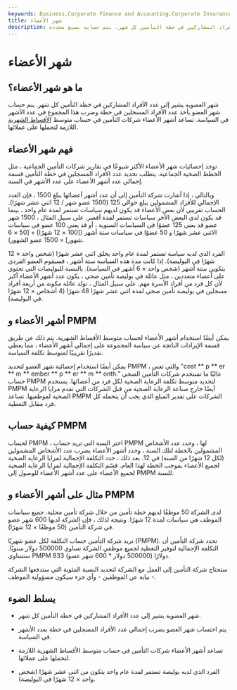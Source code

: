 ```yaml
---
keywords: Business,Corporate Finance and Accounting,Corporate Insurance
title: شهر الأعضاء
description: يشير شهر العضوية إلى عدد الأفراد المشاركين في خطة التأمين كل شهر. يتم حسابه بصيغ محددة.
---
```


# شهر الأعضاء
## ما هو شهر الأعضاء؟

شهر العضوية يشير إلى عدد الأفراد المشاركين في خطة التأمين كل شهر. يتم حساب شهر العضو بأخذ عدد الأفراد المسجلين في خطة وضرب هذا المجموع في عدد الأشهر في السياسة. تساعد أشهر الأعضاء شركات التأمين في حساب متوسط [الأقساط الشهرية](/insurance-premium) اللازمة لتحملها على عملائها.

## فهم شهر الأعضاء

توجد إحصائيات شهر الأعضاء الأكثر شيوعًا في تقارير شركات التأمين الجماعية ، مثل الخطط الصحية الجماعية. يتطلب تحديد عدد الأفراد المسجلين في خطة التأمين قسمة إجمالي عدد أشهر الأعضاء على عدد الأشهر في السنة.

وبالتالي ، إذا أشارت شركة التأمين إلى أن عدد أشهر أعضائها يبلغ 1500 ، فإن العدد الإجمالي للأفراد المشمولين يبلغ حوالي 125 (1500 عضو شهر / 12 اثني عشر شهرًا). الحساب تقريبي لأن بعض الأعضاء قد يكون لديهم سياسات تستمر لمدة عام واحد ، بينما قد يكون لدى البعض الآخر سياسات تستمر لمدة أقصر. على سبيل المثال ، 1500 شهر عضو قد يعني 125 عضوًا في السياسات السنوية ، أو قد يعني 100 عضو في سياسات الاثني عشر شهرًا و 50 عضوًا في سياسات ستة أشهر ([100 × 12 شهرًا] + [50 × 6 شهور] = 1500 عضو الشهور).

الفرد الذي لديه سياسة تستمر لمدة عام واحد يخلق اثني عشر شهرًا (شخص واحد × 12 شهرًا في البوليصة). إذا كانت مدة هذه السياسة ستة أشهر ، فسيقوم العضو الفردي بتكوين ستة أشهر (شخص واحد × 6 أشهر في السياسة). بالنسبة للبوليصات التي تحتوي على أعضاء متعددين ، مثل عائلة في بوليصة تأمين صحي ، يكون عدد أشهر الأعضاء أكبر لأن كل فرد من أفراد الأسرة مهم. على سبيل المثال ، تولد عائلة مكونة من أربعة أفراد مسجلين في بوليصة تأمين صحي لمدة اثني عشر شهرًا 48 شهرًا (4 أشخاص × 12 شهرًا في البوليصة).

## أشهر الأعضاء و PMPM

يمكن أيضًا استخدام أشهر الأعضاء لحساب متوسط الأقساط الشهرية. يتم ذلك عن طريق قسمة الإيرادات الناتجة عن سياسة المجموعة على إجمالي أشهر الأعضاء ، مما يعطي تقديرًا تقريبيًا لمتوسط تكلفة السياسة.

يمكن أيضًا استخدام إحصائية شهر العضو لتحديد PMPM ، والتي تعني "cost ** p ** er ** m ** ember ** p ** er ** m ** onth." غالبًا ما تستخدم شركات التأمين الصحي حساب PMPM لتحديد متوسط تكلفة الرعاية الصحية لكل فرد من أعضائها. يستخدم PMPM أيضًا خارج صناعة الرعاية الصحية من قبل الشركات التي تقدم مزايا الرعاية الصحية لموظفيها. تساعد PMPM الشركات على تقدير المبلغ الذي يجب أن يتحمله كل فرد مقابل التغطية.

## كيفية حساب PMPM

لحساب PMPM ، اختر السنة التي تريد حساب PMPM لها ، وحدد عدد الأشخاص المشمولين بالخطة لتلك السنة ، وحدد أشهر الأعضاء بضرب عدد الأشخاص المشمولين (لكل 12 شهرًا من السنة) في 12. بعد ذلك ، حدد التكلفة الإجمالية لمزايا الرعاية الصحية لجميع الأعضاء بموجب الخطة لهذا العام. قسّم التكلفة الإجمالية لمزايا الرعاية الصحية لجميع الأعضاء على عدد أشهر الأعضاء للوصول إلى PMPM للسنة.

## مثال على أشهر الأعضاء و PMPM

لدى الشركة 50 موظفًا لديهم خطة تأمين من خلال شركة تأمين محلية. جميع سياسات الموظف هي سياسات لمدة 12 شهرًا. ونتيجة لذلك ، فإن الشركة لديها 600 شهر عضو في شركة التأمين (50 موظفًا × 12 شهرًا).

تريد شركة التأمين حساب التكلفة لكل عضو شهريًا (PMPM). تحدد شركة التأمين أن التكلفة الإجمالية لتوفير التغطية لجميع موظفي الشركة تساوي 500000 دولار سنويًا. ستساوي PMPM 833 دولارًا (500000 دولار * 600 شهر عضو).

ستحتاج شركة التأمين إلى العمل مع الشركة لتحديد النسبة المئوية التي ستدفعها الشركة - نيابة عن الموظفين - وأي جزء سيكون مسؤولية الموظف.

## يسلط الضوء

- شهر العضوية يشير إلى عدد الأفراد المشاركين في خطة التأمين كل شهر.

- يتم احتساب شهر العضو بضرب إجمالي عدد الأفراد المسجلين في خطة بعدد الأشهر في السياسة.

- تساعد أشهر الأعضاء شركات التأمين في حساب متوسط الأقساط الشهرية اللازمة لتحملها على عملائها.

- الفرد الذي لديه بوليصة تستمر لمدة عام واحد يتكون من اثني عشر شهرًا (شخص واحد × 12 شهرًا في البوليصة).

